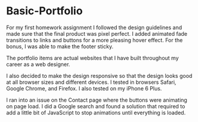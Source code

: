 # Basic-Portfolio

For my first homework assignment I followed the design guidelines and made sure that the final product was pixel perfect. I added animated fade transitions to links and buttons for a more pleasing hover effect. For the bonus, I was able to make the footer sticky.

The portfolio items are actual websites that I have built throughout my career as a web designer.

I also decided to make the design responsive so that the design looks good at all browser sizes and different devices. I tested in browsers Safari, Google Chrome, and Firefox. I also tested on my iPhone 6 Plus.

I ran into an issue on the Contact page where the buttons were animating on page load. I did a Google search and found a solution that required to add a little bit of JavaScript to stop animations until everything is loaded.
